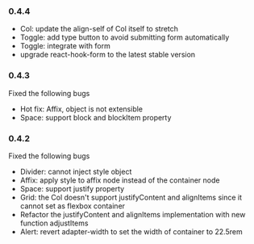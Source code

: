 
### 0.4.4
* Col:  update the align-self of Col itself to stretch
* Toggle: add type button to avoid submitting form automatically
* Toggle: integrate with form
* upgrade react-hook-form to the latest stable version


### 0.4.3
Fixed the following bugs 
* Hot fix: Affix, object is not extensible  
* Space: support block and blockItem property

### 0.4.2
Fixed the following bugs 
* Divider: cannot inject style object
* Affix: apply style to affix node instead of the container node
* Space: support justify property
* Grid: the Col doesn't support justifyContent and alignItems since it cannot set as flexbox container
* Refactor the justifyContent and alignItems implementation with new function adjustItems
* Alert: revert adapter-width to set the width of container to 22.5rem